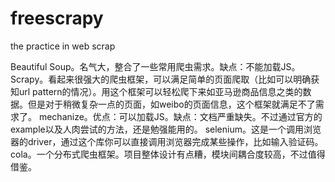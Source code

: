 # freescrapy
the practice in web scrap

Beautiful Soup。名气大，整合了一些常用爬虫需求。缺点：不能加载JS。
Scrapy。看起来很强大的爬虫框架，可以满足简单的页面爬取（比如可以明确获知url pattern的情况）。用这个框架可以轻松爬下来如亚马逊商品信息之类的数据。但是对于稍微复杂一点的页面，如weibo的页面信息，这个框架就满足不了需求了。
mechanize。优点：可以加载JS。缺点：文档严重缺失。不过通过官方的example以及人肉尝试的方法，还是勉强能用的。
selenium。这是一个调用浏览器的driver，通过这个库你可以直接调用浏览器完成某些操作，比如输入验证码。
cola。一个分布式爬虫框架。项目整体设计有点糟，模块间耦合度较高，不过值得借鉴。

